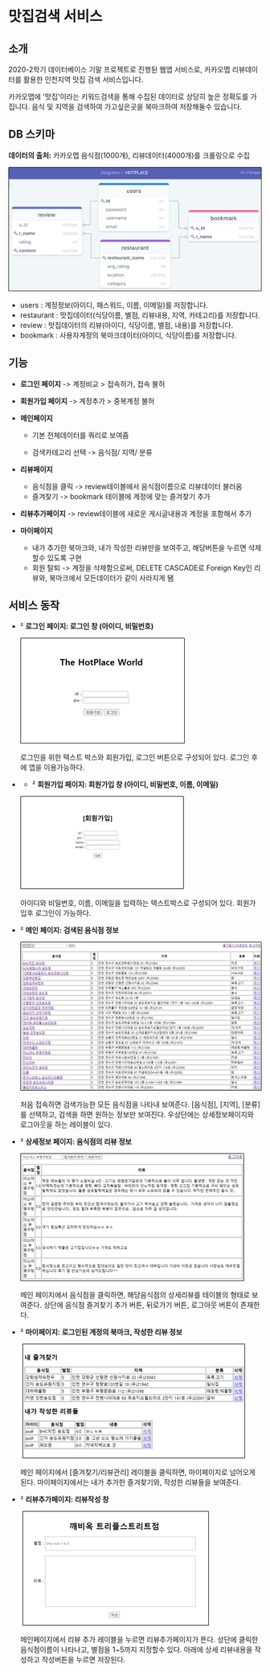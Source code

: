 # 맛집검색 서비스



## 소개

2020-2학기 데이터베이스 기말 프로젝트로 진행된 웹앱 서비스로, 카카오맵 리뷰데이터를 활용한 인천지역 맛집 검색 서비스입니다.

카카오맵에 '맛집'이라는 키워드검색을 통해 수집된 데이터로 상당히 높은 정확도를 가집니다. 음식 및 지역을 검색하여 가고싶은곳을 북마크하여 저장해둘수 있습니다. 



## DB 스키마

**데이터의 출처:**  카카오맵 음식점(1000개), 리뷰데이터(4000개)를 크롤링으로 수집

![image-20201216141758032](img/07_db_schema)

- users : 계정정보(아이디, 패스워드, 이름, 이메일)를 저장합니다.
- restaurant : 맛집데이터(식당이름, 별점, 리뷰내용, 지역, 카테고리)를 저장합니다.
- review : 맛집데이터의 리뷰(아이디, 식당이름, 별점, 내용)를 저장합니다.
- bookmark : 사용자계정의 북마크데이터(아이디, 식당이름)를 저장합니다.





## 기능

- **로그인 페이지** -> 계정비교 > 접속허가, 접속 불허

- **회원가입 페이지**  -> 계정추가 > 중복계정 불허

- **메인페이지** 

  - 기본 전체데이터를 쿼리로 보여줌

  - 검색카테고리 선택 -> 음식점/ 지역/ 분류

- **리뷰페이지** 

  - 음식점을 클릭 -> review테이블에서 음식점이름으로  리뷰데이터 불러옴
  - 즐겨찾기 -> bookmark 테이블에 계정에 맞는 즐겨찾기 추가

- **리뷰추가페이지** -> review테이블에 새로운 게시글내용과 계정을 포함해서 추가

- **마이페이지** 
  - 내가 추가한 북마크와, 내가 작성한 리뷰만을 보여주고, 해당버튼을 누르면 삭제할수 있도록 구현
  - 회원 탈퇴 -> 계정을 삭제함으로써, DELETE CASCADE로 Foreign Key인 리뷰와, 북마크에서 모든데이터가 같이 사라지게 됌





## 서비스 동작

- ² **로그인 페이지: 로그인 창 (아이디, 비밀번호)**

   ![image-20201216140638822](img/01_login_page)

  로그인을 위한 텍스트 박스와 회원가입, 로그인 버튼으로 구성되어 있다. 로그인 후에 앱을 이용가능하다.

 



- - ² **회원가입 페이지: 회원가입 창 (아이디, 비밀번호, 이름, 이메일)**

   ![image-20201216140728537](img/02_register_page)

  아이디와 비밀번호, 이름, 이메일을 입력하는 텍스트박스로 구성되어 있다. 회원가입후 로그인이 가능하다.

 



- ² **메인 페이지: 검색된 음식점 정보**

    ![image-20201216140747704](img/03_main_page)

  처음 접속하면 검색가능한 모든 음식점을 나타내 보여준다. [음식점], [지역], [분류]를 선택하고, 검색을 하면 원하는 정보만 보여진다. 우상단에는 상세정보페이지와 로그아웃을 하는 레이블이 있다.

 



- ² **상세정보 페이지: 음식점의 리뷰 정보**

   ![image-20201216140800788](img/04_review_page)

  메인 페이지에서 음식점을 클릭하면, 해당음식점의 상세리뷰를 테이블의 형태로 보여준다. 상단에 음식점 즐겨찾기 추가 버튼, 뒤로가기 버튼, 로그아웃 버튼이 존재한다.





- ² **마이페이지: 로그인된 계정의 북마크, 작성한 리뷰 정보**

  ​     ![image-20201216140813159](img/05_my_page)

  메인 페이지에서 [즐겨찾기/리뷰관리] 레이블을 클릭하면, 마이페이지로 넘어오게 된다. 마이페이지에서는 내가 추가한 즐겨찾기와, 작성한 리뷰들을 보여준다.

   

   

- ² **리뷰추가페이지: 리뷰작성 창**

  ​     ![image-20201216140822508](img/06_add_review_page)

  메인페이지에서 리뷰 추가 레이블을 누르면 리뷰추가페이지가 뜬다. 상단에 클릭한 음식점이름이 나타나고, 별점을 1~5까지 지정할수 있다. 아래에 상세 리뷰내용을 작성하고 작성버튼을 누르면 저장된다.







